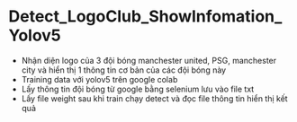 # Detect_LogoClub_ShowInfomation_Yolov5

- Nhận diện logo của 3 đội bóng manchester united, PSG, manchester city và hiển thị 1 thông tin cơ bản của các đội bóng này
- Training data với yolov5 trên google colab
- Lấy thông tin đội bóng từ google bằng selenium lưu vào file txt
- Lấy file weight sau khi train chạy detect và đọc file thông tin hiển thị kết quả
